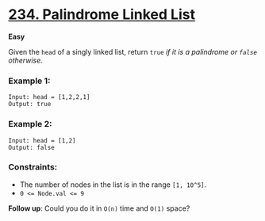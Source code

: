 # [234. Palindrome Linked List](https://leetcode.com/problems/palindrome-linked-list/)
**Easy**

Given the `head` of a singly linked list, return `true` *if it is a palindrome or `false` otherwise.*

### Example 1:
```
Input: head = [1,2,2,1]
Output: true
```

### Example 2:
```
Input: head = [1,2]
Output: false
```

### Constraints:
* The number of nodes in the list is in the range `[1, 10^5]`.
* `0 <= Node.val <= 9`


**Follow up**: Could you do it in `O(n)` time and `O(1)` space?